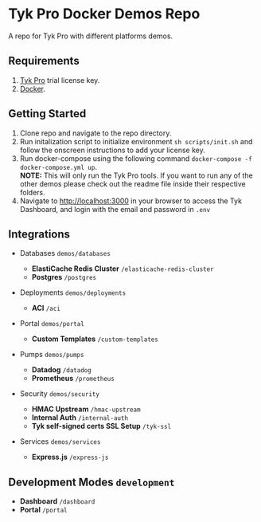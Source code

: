 # Tyk Pro Docker Demos Repo
A repo for Tyk Pro with different platforms demos.

## Requirements
1. [Tyk Pro](https://pages.tyk.io/en/sign-up-for-tyk-on-prem-licence) trial license key.
2. [Docker](https://docs.docker.com/get-docker/).

## Getting Started
1. Clone repo and navigate to the repo directory.
2. Run initalization script to initialize environment `sh scripts/init.sh` and follow the onscreen instructions to add your license key.
3. Run docker-compose using the following command `docker-compose -f docker-compose.yml up`.<br />
**NOTE:** This will only run the Tyk Pro tools. If you want to run any of the other demos please check out the readme file inside their respective folders.
4. Navigate to [http://localhost:3000](http://localhost:3000) in your browser to access the Tyk Dashboard, and login with the email and password in `.env`

## Integrations
- Databases `demos/databases`
    - **ElastiCache Redis Cluster** `/elasticache-redis-cluster`
    - **Postgres** `/postgres`

- Deployments `demos/deployments`
    - **ACI** `/aci`

- Portal `demos/portal`
    - **Custom Templates** `/custom-templates`

- Pumps `demos/pumps`
    - **Datadog** `/datadog`
    - **Prometheus** `/prometheus`

- Security `demos/security`
    - **HMAC Upstream** `/hmac-upstream`
    - **Internal Auth** `/internal-auth`
    - **Tyk self-signed certs SSL Setup** `/tyk-ssl`

- Services `demos/services`
    - **Express.js** `/express-js`
    
## Development Modes `development` 
  - **Dashboard** `/dashboard`
  - **Portal** `/portal`
